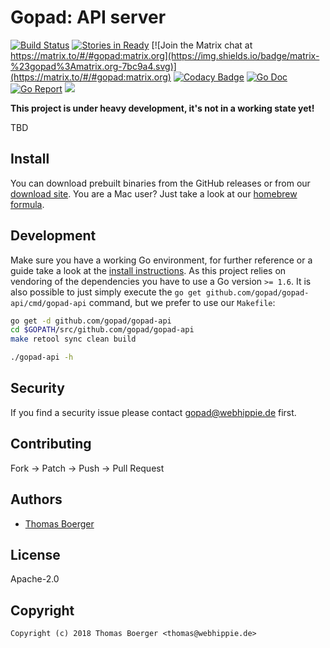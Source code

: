 # Gopad: API server

[![Build Status](http://drone.gopad.tech/api/badges/gopad/gopad-api/status.svg)](http://drone.gopad.tech/gopad/gopad-api)
[![Stories in Ready](https://badge.waffle.io/gopad/gopad-api.svg?label=ready&title=Ready)](http://waffle.io/gopad/gopad-api)
[![Join the Matrix chat at https://matrix.to/#/#gopad:matrix.org](https://img.shields.io/badge/matrix-%23gopad%3Amatrix.org-7bc9a4.svg)](https://matrix.to/#/#gopad:matrix.org)
[![Codacy Badge](https://api.codacy.com/project/badge/Grade/8592cd6c200d4e0cb2564c82498aaee1)](https://www.codacy.com/app/gopad/gopad-api?utm_source=github.com&amp;utm_medium=referral&amp;utm_content=gopad/gopad-api&amp;utm_campaign=Badge_Grade)
[![Go Doc](https://godoc.org/github.com/gopad/gopad-api?status.svg)](http://godoc.org/github.com/gopad/gopad-api)
[![Go Report](https://goreportcard.com/badge/github.com/gopad/gopad-api)](https://goreportcard.com/report/github.com/gopad/gopad-api)
[![](https://images.microbadger.com/badges/image/gopad/gopad-api.svg)](http://microbadger.com/images/gopad/gopad-api "Get your own image badge on microbadger.com")


**This project is under heavy development, it's not in a working state yet!**

TBD


## Install

You can download prebuilt binaries from the GitHub releases or from our [download site](http://dl.gopad.tech/api). You are a Mac user? Just take a look at our [homebrew formula](https://github.com/gopad/homebrew-gopad).


## Development

Make sure you have a working Go environment, for further reference or a guide take a look at the [install instructions](http://golang.org/doc/install.html). As this project relies on vendoring of the dependencies you have to use a Go version `>= 1.6`. It is also possible to just simply execute the `go get github.com/gopad/gopad-api/cmd/gopad-api` command, but we prefer to use our `Makefile`:

```bash
go get -d github.com/gopad/gopad-api
cd $GOPATH/src/github.com/gopad/gopad-api
make retool sync clean build

./gopad-api -h
```


## Security

If you find a security issue please contact gopad@webhippie.de first.


## Contributing

Fork -> Patch -> Push -> Pull Request


## Authors

* [Thomas Boerger](https://github.com/tboerger)


## License

Apache-2.0


## Copyright

```
Copyright (c) 2018 Thomas Boerger <thomas@webhippie.de>
```
